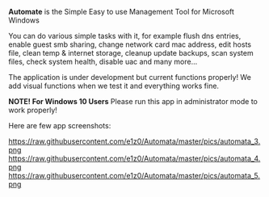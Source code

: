**Automate** is the Simple Easy to use Management Tool for Microsoft Windows

You can do various simple tasks with it, for example flush dns entries, enable guest smb sharing, change network card mac address, edit hosts file, clean temp & internet storage, cleanup update backups, scan system files, check system health, disable uac and many more...

The application is under development but current functions properly! We add visual functions when we test it and everything works fine.

**NOTE! For Windows 10 Users** Please run this app in administrator mode to work properly!

Here are few app screenshots:

https://raw.githubusercontent.com/e1z0/Automata/master/pics/automata_3.png
https://raw.githubusercontent.com/e1z0/Automata/master/pics/automata_4.png
https://raw.githubusercontent.com/e1z0/Automata/master/pics/automata_5.png